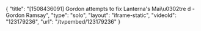 {
    "title": "[1508436091] Gordon attempts to fix Lanterna's Mai\u0302tre d - Gordon Ramsay",
    "type": "solo",
    "layout": "iframe-static",
    "videoId": "123179236",
    "url": "\/tvpembed\/123179236"
}